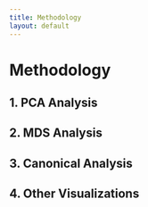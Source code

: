 ```yaml
---
title: Methodology
layout: default
--- 
```

# Methodology
## 1. PCA Analysis
## 2. MDS Analysis
## 3. Canonical Analysis
## 4. Other Visualizations
